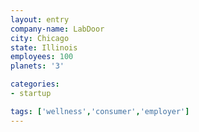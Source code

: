 ```yaml
---
layout: entry
company-name: LabDoor
city: Chicago
state: Illinois
employees: 100
planets: '3'

categories:
- startup

tags: ['wellness','consumer','employer']
---
```

